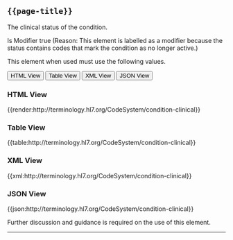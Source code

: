 ## <code>{{page-title}}</code>
	
The clinical status of the condition.

Is Modifier	true (Reason: This element is labelled as a modifier because the status contains codes that mark the condition as no longer active.)

This element when used must use the following values. 

<div class="tab">
 <button class="tablinks active" onclick="openTab(event, 'HTML View')">HTML View</button>
 <button class="tablinks" onclick="openTab(event, 'Table View')">Table View</button>
  <button class="tablinks" onclick="openTab(event, 'XML View')">XML View</button>
  <button class="tablinks" onclick="openTab(event, 'JSON View')">JSON View</button>
</div>

<div id="HTML View" class="tabcontent" style="display:block">
  <h3>HTML View</h3>
{{render:http://terminology.hl7.org/CodeSystem/condition-clinical}}
</div>

<div id="Table View" class="tabcontent">
  <h3>Table View</h3>
{{table:http://terminology.hl7.org/CodeSystem/condition-clinical}}
</div>

<div id="XML View" class="tabcontent">
  <h3>XML View</h3>
{{xml:http://terminology.hl7.org/CodeSystem/condition-clinical}}
</div>

<div id="JSON View" class="tabcontent">
  <h3>JSON View</h3>
{{json:http://terminology.hl7.org/CodeSystem/condition-clinical}}
</div>

Further discussion and guidance is required on the use of this element.

---